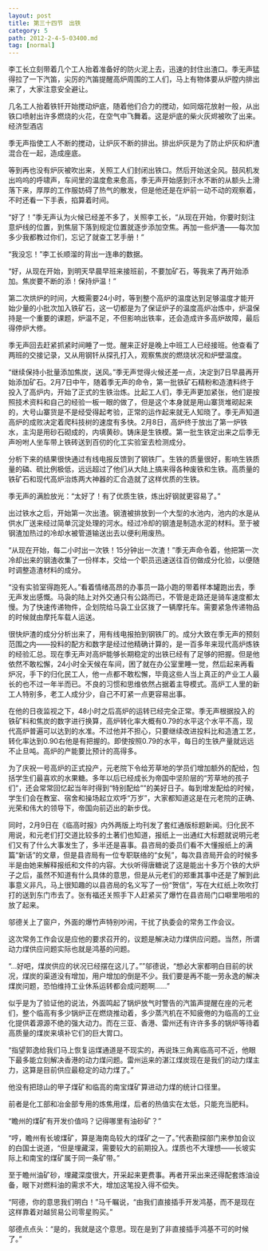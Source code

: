 ```yaml
---
layout: post
title: 第三十四节　出铁
category: 5
path: 2012-2-4-5-03400.md
tag: [normal]
---
```


李工长立刻带着几个工人抬着准备好的防火泥上去，迅速的封住出渣口。季无声猛得拉了一下汽笛，尖厉的汽笛提醒高炉周围的工人们，马上有物体要从炉膛内排出来了，大家注意安全避让。

几名工人抬着铁钎开始搅动炉底，随着他们合力的搅动，如同烟花放射一般，从出铁口喷射出许多燃烧的火花，在空气中飞舞着。这是炉底的柴火灰烬被吹了出来。经济型酒店

季无声指使工人不断的搅动，让炉灰不断的排出。排出炉灰是为了防止炉灰和炉渣混合在一起，造成座底。

等到再也没有炉灰被吹出来，关照工人们封闭出铁口。然后开始送全风。鼓风机发出呜呜的呼啸声，车间里的温度愈来愈高，季无声开始感到汗水不断的从额头上滑落下来，厚厚的工作服妨碍了热气的散发，但是他还是在炉前一动不动的观察着，不时还看一下手表，掐算着时间。

“好了！”季无声认为火候已经差不多了，关照李工长，“从现在开始，你要时刻注意炉线的位置，到焦层下落到规定位置就逐步添加空焦。再加一些炉渣――每次加多少我都教过你们，忘记了就查工艺手册！”

“我没忘！”李工长顺溜的背出一连串的数据。

“好，从现在开始，到明天早晨早班来接班前，不要加矿石，等我来了再开始添加。焦炭要不断的添！保持炉温！”

第二次烘炉的时间，大概需要24小时，等到整个高炉的温度达到足够温度才能开始少量的小批次加入铁矿石，这一切都是为了保证炉子的温度高炉冶炼中，炉温保持是一个重要的课题，炉温不足，不但影响出铁率，还会造成许多高炉故障，最后得停炉大修。

季无声回去赶紧抓紧时间睡了一觉。醒来正好是晚上中班工人已经接班。他查看了两班的交接记录，又从用钢钎从探孔打入，观察焦炭的燃烧状况和炉壁温度。

“继续保持小批量添加焦炭，送风。”季无声觉得火候还差一点，决定到7日早晨再开始添加矿石。2月7日中午，随着季无声的命令，第一批铁矿石精粉和造渣料终于投入了高炉内，开始了正式的生铁治炼。比起工人们，季无声更加紧张，他们是按照技术资料和自己的经验一板一眼的做了，但是这个本身就是用山寨货堆砌起来的，大号山寨货是不是经受得起考验，正常的运作起来就无人知晓了。季无声知道高炉的成败决定着爬科技树的速度有多快。2月8日，高炉终于放出了第一炉铁水，主沟是用砂石砌成的，内填黄砂。铸床是生铁模。第一批生铁定出来之后季无声吩咐人坐车带上铁砖送到百仞的化工实验室去检测成分。

分析下来的结果很快通过有线电报反馈到了钢铁厂。生铁的质量很好，影响生铁质量的磷、硫比例极低，远远超过了他们从大陆上搞来得各种废铁和生铁。高质量的铁矿石和现代高炉治炼两大神器的汇合造就了这样优质的生铁。

季无声的满脸放光：“太好了！有了优质生铁，炼出好钢就更容易了。”

出过铁水之后，开始第一次出渣。钢渣被排放到一个大型的水池内，池内的水是从供水厂送来经过简单沉淀处理的河水。经过冷却的钢渣是制造水泥的材料。至于被钢渣加热过的冷却水被管道输送出去以便利用废热。

“从现在开始，每二小时出一次铁！15分钟出一次渣！”季无声命令着，他把第一次冷却出来的钢渣收集了一份样本，交给一个职员迅速送往百仞做成分化验，以便随时调整造渣材料的成分。

“没有实验室得跑死人。”看着情绪高昂的办事员一路小跑的带着样本罐跑出去，季无声发出感慨。马袅的陆上对外交通只有公路而已，不管是走路还是骑车速度都太慢。为了快速传递物件，企划院给马袅工业区拨了一辆摩托车。需要紧急传递物品的时候就由摩托车载人运送。

很快炉渣的成分分析出来了，用有线电报拍到钢铁厂的。成分大致在季无声的预刻范围之内――投料的配方和数字是经过他精确计算的，是一百多年来现代高炉炼铁的经验汇总。现在季无声对高炉能够长期稳定的出铁已经有了足够的把握。但是他依然不敢松懈，24小时全天候在车间，困了就在办公室里睡一觉，然后起来再看炉况，手下的归化民工人，他一点都不敢松懈，毕竟这些人当上真正的产业工人最长的也不过一年半而已。不良的习惯和思维依然占据着主导模式。高炉工人里的新工人特别多，老工人成分少，自己不盯紧一点更容易出事。

在他的日夜监视之下，48小时之后高炉的运转已经完全正常。季无声根据投入的铁矿料和焦炭的数字进行换算，高炉转化率大概有0.79的水平这个水平不高，现代高炉普遍可以达到的水准。不过他并不担心，只要继续改进投料比和造渣工艺，转化率达到0.90右他是有把握的。即使按照0.79的水平，每日的生铁产量就远远不止旦吨。高炉的产能要比预计的高得多。

为了庆祝一号高炉的正式投产，元老院下令给芳草地的学员们增加额外的配给，包括学生们最喜欢的水果糖。多年以后已经成长为帝国中坚阶层的“芳草地的孩子们”，还会常常回忆起当年时得到“特别配给””的美好日子。每到增发配给的时候，学生们会在教室、宿舍和操场起立欢呼“万岁”，大家都知道这是在元老院的正确、光荣和伟大的领导下，帝国向前迈出的新步伐。

同时，2月9日在《临高时报》内外两版上均刊发了套红通版标题新闻。归化民不用说，和元老们打交道比较多的土著们也知道，报纸上一出通红大标题就说明元老们又有了什么大事发生了，多半还是喜事。县咨局的委员们看不大懂报纸上的满篇“新话”的文章，但是县咨局有一位专职联络的“女髡”，每次县咨局开会的时候多半是由她来解释报纸和文件的内容。大伙听得唐糖说了这是能出十多万个铁的大炉子之后，虽然不知道有什么具体的意思，但是从元老们的郑重其事中还是了解到此事意义非凡，马上很知趣的以县咨局的名义写了一份“贺信”，写在大红纸上吹吹打打的送到东门市去了。张有福还关照手下人赶紧买了爆竹在县咨局门口噼里啪啦的放了起来。

邬德关上了窗户，外面的爆竹声特别吵闹，干扰了执委会的常务工作会议。

这次常务工作会议是应他的要求召开的，议题是解决动力煤供应问题。当然，所谓动力煤供应问题实际也就是鸿基的问题。

“…好吧，煤炭供应的状况已经摆在这儿了。””邬德说，“想必大家都明白目前的状况，煤炭的渠道没有增加，用户增加的倒是不少。我们要是再不能一劳永逸的解决煤炭问题，恐怕维持工业休系运转都会成问题啊……”

似乎是为了验证他的说法，外面鸣起了锅炉放气时警告的汽笛声提醒在座的元老们，整个临高有多少锅炉正在燃烧推动着，多少蒸汽机在不知疲倦的为临高的工业化提供着源源不绝的强大动力。而在三亚、香港、雷州还有许许多多的锅炉等待着高质量的煤炭来填补它们的巨大胃口。

“指望郭逸给我们马上恢复运煤通道是不现实的，再说珠三角离临高可不近，他眼下最多能立刻解决香港的动力煤问题。雷州运来的湛江煤炭现在是我们的动力煤主力，这算是目前供应最稳定的动力煤了。”

他没有把琼山的甲子煤矿和临高的南宝煤矿算进动力煤的统计口径里。

前者是化工部和冶金部专用的炼焦用煤，后者的热值实在太低，只能充当肥料。

“瞻州的煤矿有开发价值吗？记得哪里有油砂矿？”

“哼，瞻州有长坡煤矿，算是海南岛较大的煤矿之一了。”代表勘探部门来参加会议的白国士说道，“但是埋藏深，需要较大的前期投入。煤质也不大理想――长坡实际上和南宝的煤矿属于同一条矿带。”

至于瞻州油矿砂，埋藏深度很大，开采起来更费事。再者开采出来还得配套炼油设备，眼下对燃料油的需求不大，增加这笔投入得不偿失。

“阿德，你的意思我们明白！”马千瞩说，“由我们直接插手开发鸿基，而不是现在这样靠着对越贸易公司零星购买。”

邬德点点头：“是的，我就是这个意思。现在是到了非直接插手鸿基不可的时候了。”